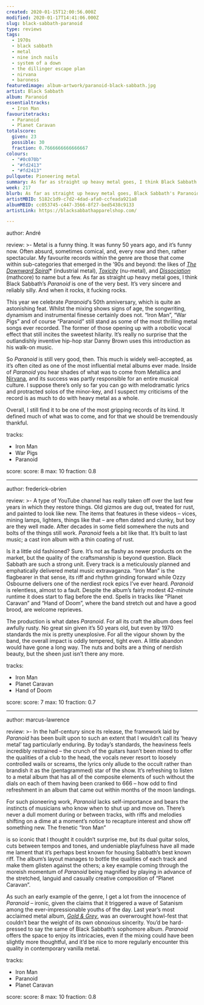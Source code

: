 ```yaml
---
created: 2020-01-15T12:00:56.000Z
modified: 2020-01-17T14:41:06.000Z
slug: black-sabbath-paranoid
type: reviews
tags:
  - 1970s
  - black sabbath
  - metal
  - nine inch nails
  - system of a down
  - the dillinger escape plan
  - nirvana
  - baroness
featuredimage: album-artwork/paranoid-black-sabbath.jpg
artist: Black Sabbath
album: Paranoid
essentialtracks:
  - Iron Man
favouritetracks:
  - Paranoid
  - Planet Caravan
totalscore:
  given: 23
  possible: 30
  fraction: 0.7666666666666667
colours:
  - "#0c070b"
  - "#fd2413"
  - "#fd2413"
pullquote: Pioneering metal
summary: As far as straight up heavy metal goes, I think Black Sabbath's Paranoid is one of the very best. It's very sincere and reliably silly. And when it rocks, it fucking rocks.
week: 217
blurb: As far as straight up heavy metal goes, Black Sabbath's Paranoid is one of the very best. It's very sincere and reliably silly.
artistMBID: 5182c1d9-c7d2-4dad-afa0-ccfeada921a8
albumMBID: cc053745-c447-3566-8f27-bed5438c9133
artistLink: https://blacksabbathapparelshop.com/

---
```


author: André

review: >-
  Metal is a funny thing. It was funny 50 years ago, and it’s funny now. Often absurd, sometimes comical, and, every now and then, rather spectacular. My favourite records within the genre are those that come within sub-categories that emerged in the ’90s and beyond: the likes of [*The Downward Spiral*](/reviews/nine-inch-nails-the-downward-spiral/)* (industrial metal), [*Toxicity*](/reviews/system-of-a-down-toxicity/) (nu-metal), and [*Dissociation*](/reviews/the-dillinger-escape-plan-dissociation/) (mathcore) to name but a few. As far as straight up heavy metal goes, I think Black Sabbath’s *Paranoid* is one of the very best. It’s very sincere and reliably silly. And when it rocks, it fucking rocks.

  This year we celebrate *Paranoid*‘s 50th anniversary, which is quite an astonishing feat. Whilst the mixing shows signs of age, the songwriting, dynamism and instrumental finesse certainly does not. “Iron Man”, “War Pigs” and of course “Paranoid” still stand as some of the most thrilling metal songs ever recorded. The former of those opening up with a robotic vocal effect that still incites the sweetest hilarity. It’s really no surprise that the outlandishly inventive hip-hop star Danny Brown uses this introduction as his walk-on music.

  So *Paranoid* is still very good, then. This much is widely well-accepted, as it’s often cited as one of the most influential metal albums ever made. Inside of *Paranoid* you hear shades of what was to come from Metallica and [Nirvana](/reviews/nirvana-in-utero/), and its success was partly responsible for an entire musical culture. I suppose there’s only so far you can go with melodramatic lyrics and protracted solos of the minor-key, and I suspect my criticisms of the record is as much to do with heavy metal as a whole. 
  
  Overall, I still find it to be one of the most gripping records of its kind. It defined much of what was to come, and for that we should be tremendously thankful.

tracks:
  - Iron Man
  - ­­War Pigs
  - ­­Paranoid

score:
  score: 8
  max: 10
  fraction: 0.8

---
author: frederick-obrien

review: >-
  A type of YouTube channel has really taken off over the last few years in which they restore things. Old gizmos are dug out, treated for rust, and painted to look like new. The items that features in these videos – vices, mining lamps, lighters, things like that – are often dated and clunky, but boy are they well made. After decades in some field somewhere the nuts and bolts of the things still work. *Paranoid* feels a bit like that. It’s built to last music; a cast iron album with a thin coating of rust.

  Is it a little old fashioned? Sure. It’s not as flashy as newer products on the market, but the quality of the craftsmanship is beyond question. Black Sabbath are such a strong unit. Every track is a meticulously planned and emphatically delivered metal music extravaganza. “Iron Man” is the flagbearer in that sense, its riff and rhythm grinding forward while Ozzy Osbourne delivers one of the nerdiest rock epics I’ve ever heard. *Paranoid* is relentless, almost to a fault. Despite the album’s fairly modest 42-minute runtime it does start to flag before the end. Spells in tracks like “Planet Caravan” and “Hand of Doom”, where the band stretch out and have a good brood, are welcome reprieves.

  The production is what dates *Paranoid*. For all its craft the album does feel awfully rusty. No great sin given it’s 50 years old, but even by 1970 standards the mix is pretty unexplosive. For all the vigour shown by the band, the overall impact is oddly tempered, tight even. A little abandon would have gone a long way. The nuts and bolts are a thing of nerdish beauty, but the sheen just isn’t there any more.

tracks:
  - Iron Man
  - ­­Planet Caravan
  - ­­Hand of Doom

score:
  score: 7
  max: 10
  fraction: 0.7

---
author: marcus-lawrence

review: >-
  In the half-century since its release, the framework laid by *Paranoid* has been built upon to such an extent that I wouldn’t call its ‘heavy metal’ tag particularly enduring. By today’s standards, the heaviness feels incredibly restrained – the crunch of the guitars hasn’t been mixed to offer the qualities of a club to the head, the vocals never resort to loosely controlled wails or screams, the lyrics only allude to the occult rather than brandish it as the (pentagrammed) star of the show. It’s refreshing to listen to a metal album that has all of the composite elements of such without the dials on each of them having been cranked to 666 – how odd to find refreshment in an album that came out within months of the moon landings.

  For such pioneering work, *Paranoid* lacks self-importance and bears the instincts of musicians who know when to shut up and move on. There’s never a dull moment during or between tracks, with riffs and melodies shifting on a dime at a moment’s notice to recapture interest and show off something new. The frenetic “Iron Man”

  is so iconic that I thought it couldn’t surprise me, but its dual guitar solos, cuts between tempos and tones, and undeniable playfulness have all made me lament that it’s perhaps best known for housing Sabbath’s best known riff. The album’s layout manages to bottle the qualities of each track and make them glisten against the others; a key example coming through the moreish momentum of *Paranoid* being magnified by playing in advance of the stretched, languid and casually creative composition of “Planet Caravan”.

  As such an early example of the genre, I get a lot from the innocence of *Paranoid* – ironic, given the claims that it triggered a wave of Satanism among the ever-impressionable youths of the day. Last year’s most acclaimed metal album, [*Gold & Grey*](/reviews/baroness-gold-and-grey/), was an overwrought howl-fest that couldn’t bear the weight of its own obnoxious sincerity. You’d be hard-pressed to say the same of Black Sabbath’s sophomore album. *Paranoid* offers the space to enjoy its intricacies, even if the mixing could have been slightly more thoughtful, and it’d be nice to more regularly encounter this quality in contemporary vanilla metal.

tracks:
  - Iron Man
  - ­­Paranoid
  - ­­Planet Caravan

score:
  score: 8
  max: 10
  fraction: 0.8
